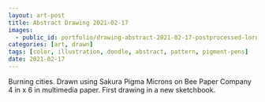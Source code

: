 ```yaml
---
layout: art-post
title: Abstract Drawing 2021-02-17
images:
  - public_id: portfolio/drawing-abstract-2021-02-17-postprocessed-lores
categories: [art, drawn]
tags: [color, illustration, doodle, abstract, pattern, pigment-pens]
date: 2021-02-17
---
```

Burning cities. Drawn using Sakura Pigma Microns on Bee Paper Company 4 in x 6 in multimedia paper. First drawing in a new sketchbook.